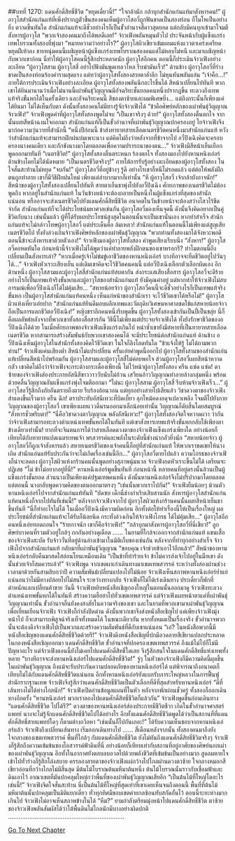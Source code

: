 ##บทที่ 1270: แดนศักดิ์สิทธิ์ชีวิต
“หยุดเดี๋ยวนี้!”
“ใจกล้านัก กล้าบุกสำนักแก่นแท้มาสังหารคน!”
ผู้อาวุโสสำนักแก่นแท้ที่เพิ่งปรากฏตัวขึ้นสองคนเห็นผู้อาวโสอวี๋ถูกฟันขาดเป็นสองท่อน ก็โมโหเป็นอย่างยิ่ง ตวาดขึ้นทันใด
สำนักแก่นแท้จะดีชั่วอย่างไรก็เป็นขั้วอำนาจสี่ดาวสุดยอด แต่กลับมีคนบุกเข้ามาโจมตีสังหารผู้อาวุโส
“พวกเจ้าสองคนมาถึงได้พอดีเลย!”
จ้าวเฟิงพลันหมุนตัวไป ประจันหน้ากับผู้แข็งแกร่งเทพโบราณทั้งสองที่พุ่งมา
“หมายความว่าอย่างไร?”
ผู้อาวุโสผิวเขียวเข้มผอมแห้งแววตาเคร่งเครียด หยุดฝีเท้าลง
ชายหนุ่มคนนี้เผชิญหน้าผู้แข็งแกร่งเทพโบราณสองคนแต่ไม่หลบไม่หนี และมาเผชิญหน้ากับพวกเขาก่อน
นี่ทำให้ผู้อาวุโสคนนี้รู้สึกประหลาดนัก
ผู้อาวุโสอีกคน ตอนนี้ก็ประเมินจ้าวเฟิงอย่างละเอียด
“ผู้อาวุโสสาม ผู้อาวุโสสี่ อย่าไปฟังมันพูดเหลวไหล รีบฆ่ามันเร็ว!”
ด้านข้าง ผู้อาวุโสอวี๋ที่ร่างขาดเป็นสองท่อนร้องคำรามสุดแรง
แต่ทว่าผู้อาวุโสทั้งสองสายตาล้ำลึก ไม่หุนหันพลันแล่น
“เจ้าคือ...!”
ภายใต้การประเมินจ้าวเฟิงอย่างละเอียด ผู้อาวุโสทั้งสองพลันนึกอะไรขึ้นได้ สีหน้าเปลี่ยนไปทันที
พวกเขาได้ยินมานานว่าเมื่อไม่นานนี้เผ่าพันธุ์วิญญาณมีอัจฉริยะชั้นยอดคนหนึ่งปรากฏขึ้น ทะลวงถึงเทพแท้จริงขั้นหกได้ในครั้งเดียว
และอัจฉริยะคนนี้ สีของตาซ้ายและผมพิเศษยิ่ง...
แต่ถึงกระนั้นก็เพียงแค่ได้ยินมา ไม่ได้เห็นกับตา ดังนั้นทั้งสองคนไม่มีทางรู้จักจ้าวเฟิงได้
“ข้าคือศิษย์หลักของเผ่าพันธุ์วิญญาณ จ้าวเฟิง!”
จ้าวเฟิงพูดคำที่ผู้อาวุโสทั้งสองพูดไม่จบ
“เป็นเขาจริงๆ ด้วย!”
ผู้อาวุโสทั้งสองตื่นตกใจ จากนั้นเผยสีหน้าฉงนใจออกมา
สำนักแก่นแท้ก็เป็นขั้วอำนาจที่เผ่าพันธุ์วิญญาณปกครองอยู่ ไยจ้าวเฟิงจึงมาก่อความวุ่นวายที่สำนักนี้
“หนึ่งปีก่อนนี้ ข้าส่งทายาทสายเลือดเนตรชีวิตคนหนึ่งมาสำนักแก่นแท้ หวังว่าสำนักแก่นแท้จะสามารถฝึกฝนบ่มเพาะนาง แต่คิดไม่ถึงว่าหลังจากที่ข้าจากไป อวี๋ปิงเฉิงคิดจะครอบครองนางคนเดียว และกักขังนางมาโดยตลอดเพื่อความปรารถนาของตน…”
จ้าวเฟิงมีสีหน้าเย็นเยือก พูดออกมาทันที
“เนตรชีวิต!”
ผู้อาวุโสทั้งสองตื่นตระหนก ร้องตกใจ
ทั้งสองมองไปยังหานหนิงเอ๋อร์ด้านข้างโดยไม่ได้นัดหมาย
“เป็นเนตรชีวิตจริงๆ!”
ภายใต้การรับรู้อย่างละเอียดของผู้อาวุโสทั้งสอง ในใจสั่นสะท้านไม่หยุด
“จบกัน!”
ผู้อาวุโสอวี๋ที่อยู่ข้างๆ รู้ดี อย่างไรเขาก็หนีไม่รอดแล้ว
แต่ต่อให้พลังฝึกตนถูกทำลาย เขาก็มีวิธีฝึกฝนใหม่ เพียงแต่ลำบากมากก็เท่านั้น
“หึ ผู้อาวุโสอวี๋ เจ้ากล้าบังอาจนัก!”
สีหน้าของผู้อาวุโสทั้งสองเปลี่ยนไปทันที สายตาเย็นชาพุ่งไปยังอวี๋ปิงเฉิง
ศักยภาพของเนตรชีวิตไม่ต้องพูดถึง หากอยู่ในสำนักแก่นแท้ ในวันข้างหน้าจะต้องกลายเป็นหนึ่งในผู้แข็งแกร่งที่สุดของสำนักแน่นอน
หรืออาจจะส่งเนตรชีวิตไปยังแดนศักดิ์สิทธิ์ชีวิต อนาคตในวันข้างหน้าจะต้องสว่างไสวไร้ขีดจำกัด สำนักแก่นแท้ก็จะได้ประโยชน์มหาศาลเช่นกัน
ผู้อาวุโสอวี๋มองเห็นจุดนี้ ดังนั้นจึงคิดอยากเป็นคู่ชีวิตกับนาง
เช่นนั้นแล้ว ผู้ที่ได้รับผลประโยชน์สูงสุดในตอนนั้นจะเป็นเขานั่นเอง
หากทำสำเร็จ สำนักแก่นแท้จะไม่กล่าวโทษผู้อาวุโสอวี๋
แต่ประเด็นคือ ล้มเหลว!
สำนักแก่นแท้ในตอนนี้ไม่เพียงแต่สูญเสียเนตรชีวิตไป ทั้งยังล่วงเกินจ้าวเฟิงศิษย์หลักของเผ่าพันธุ์วิญญาณ
“พวกท่านทั้งสองมาได้จังหวะพอดี ตอนนี้ข้าจะสังหารเขาด้วยตัวเอง!”
จ้าวเฟิงมองผู้อาวุโสทั้งสอง คำพูดเสียงเรียบนิ่ง
“สังหาร!”
ผู้อาวุโสอวี๋คอหดทันใด
ก่อนหน้านี้จ้าวเฟิงไม่ได้พูดว่าแค่ทำลายพลังฝึกตนของเขาหรอกรึ?
ทำไมตอนนี้ถึงเปลี่ยนเป็นสังหารเล่า?
“หากเมื่อครู่เจ้าไม่ข่มขู่เอาชีวิตของหานหนิงเอ๋อร์ บางทีอาจจะยืดชีวิตอยู่ไปวันๆ ได้...”
จ้าวเฟิงหัวเราะเสียงเย็น
แต่เดิมเขาคิดจะไว้ชีวิตคนคนนี้ แต่อวี๋ปิงเฉิงเลือกตัวเลือกผิดเอง
อีกด้านหนึ่ง ผู้อาวุโสสามและผู้อาวุโสสี่สำนักแก่นแท้สบตากัน ส่งกระแสเสียงสื่อสาร
ผู้อาวุโสอวี๋จะดีร้ายอย่างไรก็เป็นเทพแท้จริงขั้นหกและผู้อาวุโสของสำนักแก่นแท้ ยังมีคุณค่าอยู่
แต่หากทำให้จ้าวเฟิงไม่สบอารมณ์เพื่ออวี๋ปิงเฉิงก็ได้ไม่คุ้มเสีย...
“สหายน้อยจ้าว ผู้อาวุโสอวี๋คนนี้จะดีชั่วอย่างไรก็เป็นเทพแท้จริงขั้นหก เป็นผู้อาวุโสสำนักแก่นแท้คนหนึ่ง เห็นแก่หน้าของสำนักเรา จะไว้ชีวิตเขาได้หรือไม่!”
ผู้อาวุโสผิวแห้งเหี่ยวเอ่ยปาก
“สำนักแก่นแท้ยินดีมอบผลึกเทพและวัตถุดิบวิเศษมหาศาลชดใช้แก่สหายน้อยจ้าว ถือเป็นการแลกชีวิตอวี๋ปิงเฉิง!”
หญิงชราอีกคนหนึ่งรีบพูดขึ้น
ผู้อาวุโสทั้งสองเข้ากันเป็นปี่เป็นขลุ่ย
นี่ก็คือผลลัพธ์หลังจากที่พวกเขาทั้งสองสื่อสารกัน
วิธีนี้ไม่เพียงแต่ประจบจ้าวเฟิงได้ ทั้งยังรักษาชีวิตของอวี๋ปิงเฉิงได้ด้วย
ในเมื่อศักยภาพของจ้าวเฟิงแข็งแกร่งเกินไป หนำซ้ำเขายังมีสหายที่เป็นทายาทสายเลือดเนตรชีวิต
หากสามารถสร้างสัมพันธ์กับพวกเขาสองคนได้ จะมีประโยชน์ต่อสำนักแก่นแท้
ด้านข้าง อวี๋ปิงเฉิงเห็นผู้อาวุโสในสำนักทั้งสองคิดไว้ชีวิตเขา ในใจก็ลิงโลดทันใด
“ข้าแจ้งให้รู้ ไม่ได้ถามพวกท่าน!”
จ้าวเฟิงแค่นเสียงต่ำ สีหน้าไม่แปรเปลี่ยน
ครั้นเอ่ยคำพูดนี้ออกไป ผู้อาวุโสทั้งสามของสำนักแก่นแท้เปลี่ยนสีหน้าไปพร้อมกัน
ผู้อาวุโสสามและผู้อาวุโสสี่ไม่ค่อยพอใจ ส่วนผู้อาวุโสอวี๋เผยสีหน้าหวาดกลัว เขาคิดไม่ถึงว่าจ้าวเฟิงจะกระด้างกระเดื่องเพียงนี้ ไม่ไว้หน้าผู้อาวุโสทั้งสอง
ครืน แซ่ด แซ่ด!
ตาซ้ายของจ้าวเฟิงส่องประกายอัสนีสีขาววาววับนับไม่ถ้วน เสวียนอ้าววิญญาณทำลายล้างกลุ่มหนึ่ง พร้อมด้วยคลื่นวิญญาณอันแข็งแกร่งพุ่งโจมตีออกมา
“ไม่นะ ผู้อาวุโสสาม ผู้อาวุโสสี่ รีบห้ามจ้าวเฟิงเร็ว...”
ผู้อาวุโสอวี๋รู้สึกถึงภัยอันตรายถึงตาย รีบร้องอ้อนวอน
แต่ทุกอย่างสายไปเสียแล้ว วิชาดวงตาของจ้าวเฟิงสำแดงขึ้นเร็วมาก
ครืน ฉึก!
ตราประทับอัสนีเทวะที่บิดเบี้ยว ลุกไหม้คดงอดุจเปลวเพลิง โจมตีไปยังกายวิญญาณของผู้อาวุโสอวี๋
เขาเพียงเผยแววดิ้นรนออกมาเล็กน้อยเท่านั้น วิญญาณก็ดับสิ้นโดยสมบูรณ์
“สังหารชั่วพริบตา!”
“นี่คือวิชาดวงตาวิญญาณ พลังอัสนีเทวะ!”
ผู้อาวุโสทั้งสองจิตใจหวาดผวา
ว่ากันว่าจ้าวเฟิงสามารถทะลวงตำแหน่งเทพขั้นหกได้ในทันที แต่เขาสังหารเทพแท้จริงขั้นหกกลับใช้เพียงตาข้างเดียวเท่านั้น!
ยากที่จะจินตนการได้ว่าสายเลือดดวงตาของจ้าวเฟิงแข็งแกร่งเพียงใด
อย่างน้อยก็เทียบได้กับทายาทแปดเนตรเทพเจ้า
พรสวรรค์และพลังในระดับนี้ช่างน่ากลัวยิ่งนัก
“สหายน้อยจ้าว ผู้อาวุโสอวี๋ก็ถูกเจ้าสังหารแล้ว สหายเนตรชีวิตของเจ้าคนนี้ก็อยู่ที่สำนักแก่นแท้ ให้พวกเราชดเชยให้นางเถิด สำนักแก่นแท้รับประกันว่าจะไม่เกิดเรื่องเช่นนี้อีก…”
ผู้อาวุโสอวี๋ตายไปแล้ว ความโกรธของจ้าวเฟิงก็น่าจะลดลง ผู้อาวุโสผิวแห้งกร้านคนนั้นพูดอย่างสุภาพนุ่มนวล
จ้าวเฟิงอดหัวเราะขึ้นไม่ได้ เตรียมจะปฏิเสธ
“ไม่ ข้าไม่อยากอยู่ที่นี่!”
หานหนิงเอ๋อร์พูดขึ้นทันที
ก่อนหน้านี้ หลายคนที่อยู่ตรงนั้นล้วนเป็นผู้แข็งแกร่งชั้นยอด ส่วนนางเป็นเพียงแค่ปฐมเทพคนหนึ่ง ดังนั้นหานหนิงเอ๋อร์จึงไม่ปริปากมาโดยตลอด
แต่ตอนนี้ นางกลับพูดความคิดของตนออกมาตรงๆ
“เช่นนั้นพวกเราไปกัน!”
จ้าวเฟิงยิ้มน้อยๆ ม้วนตัวหานหนิงเอ๋อร์ไปจากสำนักแก่นแท้ทันที
“บัดซบ เด็กนี่ช่างกำเริบเสิบสานนัก สังหารผู้อาวุโสสำนักแก่นแท้คนหนึ่งก็จากไปทันทีเช่นนี้!”
หลังจากจ้าวเฟิงจากไป ผู้อาวุโสผิวแห้งกร้านคนนั้นเผยสีหน้าเย็นชาขึ้นทันที
“นี่ก็ทำอะไรไม่ได้ ในเมื่ออวี๋ปิงเฉิงมีความผิดก่อน อีกทั้งต่อให้ทำเรื่องนี้ให้เป็นเรื่องใหญ่ ผลประโยชน์ที่สำนักแก่นแท้จะได้รับก็น้อยนิด กระทั่งล่วงเกินให้จ้าวเฟิงโกรธ ได้ไม่คุ้มเสีย...”
ผู้อาวุโสอีกคนหนึ่งเอ่ยทอดถอนใจ
“ร้ายกาจนัก เขาก็คือจ้าวเฟิง!”
“กล้าบุกมาสังหารผู้อาวุโสอวี๋ที่นี่เชียว!”
ลูกศิษย์บางคนที่รวมตัวอยู่ใกล้ๆ ถกกันอย่างดุเดือด
……
ในยามที่ใกล้จะออกจากสำนักแก่นแท้ แขนเสื้อของจ้าวเฟิงสะบัด รับจ้าววั่นที่อยู่ด้านล่างเข้ามาในมิติเก็บของเช่นกัน
หลังจากที่ทำทุกอย่างสำเร็จ จ้าวเฟิงไปจากสำนักแก่นแท้ กลับมาที่เผ่าพันธุ์วิญญาณ
“ขอบคุณ เจ้าช่วยข้าเอาไว้อีกแล้ว!”
สีหน้าของหานหนิงเอ๋อร์กลับคืนมาสดใสอ่อนโยนเหมือนเดิม
“เป็นข้าที่ทำร้ายเจ้า ข้าไม่ควรส่งเจ้าไปอยู่ในมือเขา ดังนั้นช่วยเจ้าก็สมควรแล้ว!”
จ้าวเฟิงพูด
จากเขตผาเก่าเดินทางมาเขตเทพสวรรค์ ระหว่างทั้งสองผ่านช่วงเวลามาด้วยกันสามสิบกว่าปี ความสัมพันธ์เปลี่ยนแปลงไปไม่น้อย
จ้าวเฟิงเห็นสภาพหานหนิงเอ๋อร์ย่ำแย่ แน่นอนว่าไม่มีทางปล่อยไปไม่สนใจ
ระหว่างทางกลับ จ้าวเฟิงก็ไม่ได้เร่งเดินทาง ประเดี๋ยวก็พักที่ตำหนักแลกเปลี่ยนค้าขาย
วันนี้ จ้าวเฟิงหยิบหนังสือเชิญกองใหญ่ในตอนนั้นออกมาดู
จ้าวเฟิงทะลวงตำแหน่งเทพขั้นหกได้ในทันที สร้างความฮือฮาไปทั่วเขตเทพสวรรค์
แต่จ้าวเฟิงเผยหน้าตาแค่ที่เผ่าพันธุ์วิญญาณเท่านั้น ขั้วอำนาจอื่นยังคงสงสัยในความจริงของเขา
และในยามที่พวกเขามาเผ่าพันธุ์วิญญาณเพื่อเยี่ยมเยือนจ้าวเฟิง จ้าวเฟิงก็กำลังปิดด่าน
ดังนั้นพวกเขาจึงส่งหนังสือเชิญไป
แค่เพียงจ้าวเฟิงมุ่งหน้าไป ก็จะสามารถพิสูจน์จริงเท็จทั้งหมดได้
ในขณะเดียวกัน หากทั้งหมดเป็นเรื่องจริง ขั้วอำนาจพวกนั้นจะต้องดึงจ้าวเฟิงไปเป็นพวกและสร้างความสัมพันธ์ที่ดีกับเขาแน่นอน
“เอ๋? ในหนังสือพวกนี้มีหนังสือเชิญของแดนศักดิ์สิทธิ์ชีวิตด้วยรึ!”
จ้าวเฟิงดึงหนังสือเชิญที่ปกมีลวดลายสีเขียวแปลกประหลาดในกองหนังสือเชิญออกมา
แดนศักดิ์สิทธิ์ชีวิต ขั้วอำนาจที่ปกครองเขตเทพสวรรค์
ถึงแม้ไม่ไปก็ไม่มีปัญหาอะไร แต่จ้าวเฟิงตอนนี้ยังไม่เคยไปแดนศักดิ์สิทธิ์ใดเลย จึงรู้สึกสนใจในแดนศักดิ์สิทธิ์แห่งเทพทั้งหลาย
“บางทีอาจจะส่งหานหนิงเอ๋อร์ไปแดนศักดิ์สิทธิ์ชีวิต!”
จู่ๆ ในหัวของจ้าวเฟิงก็มีความคิดนี้ผุดขึ้น
ในเผ่าพันธุ์วิญญาณ ถึงแม้จะรับประกันความปลอดภัยของหานหนิงเอ๋อร์ได้ แต่พิจารณาถึงอนาคตก็เทียบไม่ได้กับแดนศักดิ์สิทธิ์ชีวิตแน่นอน
อีกทั้งหานหนิงเอ๋อร์ยังแบกรับภาระใหญ่หลวงในการฟื้นฟูสำนักรากฐานเทพ
จ้าวเฟิงจึงรู้สึกว่าแดนศักดิ์สิทธิ์ชีวิตเป็นตัวเลือกที่ดีที่สุดสำหรับหานหนิงเอ๋อร์
“ดีที่เส้นทางไม่ได้ห่างไกลนัก!”
จ้าวเฟิงเปิดอ่านข้อมูลแผนที่ในหัว
หลังจากพักผ่อนชั่วครู่ ทั้งสองก็ออกเดินทางอีกครั้ง
“หานหนิงเอ๋อร์ พวกเราลองไปแดนศักดิ์สิทธิ์ชีวิตก็แล้วกัน”
จ้าวเฟิงพูดขึ้นก่อนเดินทาง
“แดนศักดิ์สิทธิ์ชีวิต ไปได้รึ?”
ดวงตาของหานหนิงเอ๋อร์ส่องประกายมีชีวิตชีวา
เกิดในขั้วอำนาจศาสตร์แพทย์ นางจะไม่รู้จักแดนศักดิ์สิทธิ์ชีวิตไปได้อย่างไร
อีกทั้งแดนศักดิ์สิทธิ์ชีวิตพูดได้ว่าเป็นสถานที่ที่แดนศักดิ์สิทธิ์สายแพทย์ใดๆ ก็ตามต่างถวิลหา
“เช่นนั้นก็ไปกันเถอะ!”
ได้รับความเห็นชอบจากหานหนิงเอ๋อร์แล้ว จ้าวเฟิงถึงเปลี่ยนเส้นทาง เริ่มออกเดินทางไป
……
สี่เดือนหลังจากนั้น
ทั้งสองคนมาถึงยังใจกลางของเขตเทพสวรรค์ พื้นที่ใกล้ๆ กับแดนศักดิ์สิทธิ์ชีวิต
ยังไม่ทันถึงแดนศักดิ์สิทธิ์ชีวิตจริงๆ จ้าวเฟิงก็รู้สึกถึงความเข้มข้นของไอสวรรค์ฟ้าดินที่นี่ อย่างน้อยก็เทียบเท่ากับสถานที่อยู่อาศัยของศิษย์นอกเผ่าของเผ่าพันธุ์วิญญาณ
อีกทั้งในอากาศยังตลบอบอวลไปด้วยพลังชีวิตที่เข้มข้นเป็นอย่างมาก สูดลมหายใจเข้าไปทั่วร่างก็รู้สึกโล่งสบาย
ครรลองสายตาของจ้าวเฟิงแผ่กว้างไปไกลผ่านดวงตาซ้าย
ใจกลางหมอกสีเขียวอ่อนที่กว้างไกลไม่มีสิ้นสุด มีต้นไม้โบราณต้นมหึมาต้นหนึ่ง
ต้นไม้โบราณนั่นราวกับเชื่อมฟ้าและดินเอาไว้ อาณาเขตที่มันปกคลุมใหญ่กว่าพื้นที่ของเผ่าพันธุ์วิญญาณเสียอีก
“เป็นต้นไม้ที่ใหญ่โตอะไรเช่นนี้!”
จ้าวเฟิงจิตใจสั่นสะท้าน นี่เป็นต้นไม้ที่ใหญ่ที่สุดเท่าที่เขาเคยเห็นจนถึงตอนนี้
พื้นที่ที่ต้นไม้มหึมาต้นนั้นปกคลุมเป็นมิติแยกเดี่ยว ทั่วทุกทิศมีขอบเขตค่ายกลซ้อนทับสกัดกั้นไว้
ตอนนี้ระยะห่างมากเกินไป จ้าวเฟิงไม่อาจเห็นสภาพข้างในได้
“หืม?”
ยามกำลังตรียมมุ่งหน้าไปแดนศักดิ์สิทธิ์ชีวิต ตาซ้ายของจ้าวเฟิงพลันสัมผัสได้ว่าใต้พื้นดินไม่ไกลนักมีบางอย่างผิดปกติ
…………………………………………………………


[Go To Next Chapter]( ./127.md)